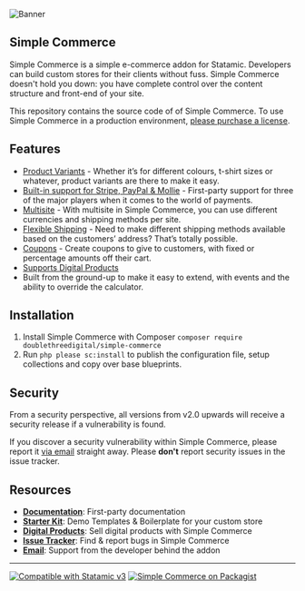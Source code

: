 <!-- statamic:hide -->

![Banner](https://raw.githubusercontent.com/doublethreedigital/simple-commerce/2.3/banner.png)

## Simple Commerce

<!-- /statamic:hide -->

Simple Commerce is a simple e-commerce addon for Statamic. Developers can build custom stores for their clients without fuss. Simple Commerce doesn't hold you down: you have complete control over the content structure and front-end of your site.

This repository contains the source code of of Simple Commerce. To use Simple Commerce in a production environment, [please purchase a license](https://statamic.com/simple-commerce).

## Features

* [Product Variants](https://simple-commerce.duncanmcclean.com/product-variants) - Whether it’s for different colours, t-shirt sizes or whatever, product variants are there to make it easy.
* [Built-in support for Stripe, PayPal & Mollie](https://simple-commerce.duncanmcclean.com/gateways) - First-party support for three of the major players when it comes to the world of payments.
* [Multisite](https://simple-commerce.duncanmcclean.com/multisite) - With multisite in Simple Commerce, you can use different currencies and shipping methods per site.
* [Flexible Shipping](https://simple-commerce.duncanmcclean.com/shipping) - Need to make different shipping methods available based on the customers’ address? That’s totally possible.
* [Coupons](https://simple-commerce.duncanmcclean.com/coupons) - Create coupons to give to customers, with fixed or percentage amounts off their cart.
* [Supports Digital Products](https://github.com/doublethreedigital/sc-digital-products)
* Built from the ground-up to make it easy to extend, with events and the ability to override the calculator.

## Installation

1. Install Simple Commerce with Composer `composer require doublethreedigital/simple-commerce`
2. Run `php please sc:install` to publish the configuration file, setup collections and copy over base blueprints.

## Security

From a security perspective, all versions from v2.0 upwards will receive a security release if a vulnerability is found.

If you discover a security vulnerability within Simple Commerce, please report it [via email](mailto:duncan@doublethree.digital) straight away. Please **don't** report security issues in the issue tracker.

## Resources

* [**Documentation**](https://simple-commerce.duncanmcclean.com): First-party documentation
* [**Starter Kit**](https://github.com/doublethreedigital/sc-starter-kit): Demo Templates & Boilerplate for your custom store
* [**Digital Products**](https://github.com/doublethreedigital/sc-digital-products): Sell digital products with Simple Commerce
* [**Issue Tracker**](https://github.com/doublethreedigital/simple-commerce/issues): Find & report bugs in Simple Commerce
* [**Email**](mailto:help@doublethree.digital): Support from the developer behind the addon

<!-- statamic:hide -->

---

<p>
<a href="https://statamic.com"><img src="https://img.shields.io/badge/Statamic-3.0+-FF269E?style=for-the-badge" alt="Compatible with Statamic v3"></a>
<a href="https://packagist.org/packages/doublethreedigital/simple-commerce/stats"><img src="https://img.shields.io/packagist/v/doublethreedigital/simple-commerce?style=for-the-badge" alt="Simple Commerce on Packagist"></a>
</p>

<!-- /statamic:hide -->

